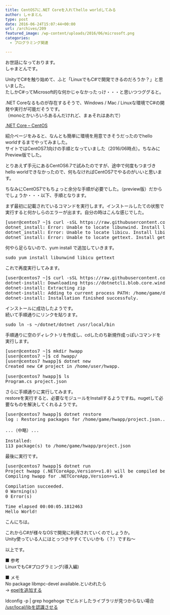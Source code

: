 ```yaml
---
title: CentOS7に.NET Coreを入れてhello worldしてみる
author: しゃまとん
type: post
date: 2016-06-24T15:07:44+00:00
url: /archives/209
featured_image: /wp-content/uploads/2016/06/microsoft.png
categories:
  - プログラミング関連

---
```

お世話になっております。  
しゃまとんです。

UnityでC#を触り始めて、ふと「LinuxでもC#で開発できるのだろうか？」と思いました。  
たしかC#ってMicrosoft的な何かじゃなかったっけ・・・と思いつつググると。

.NET Coreなるものが存在するそうで、Windows / Mac / Linuxな環境でC#の開発や実行が可能だそうです。  
（monoとかいろいろあるんだけれど、まぁそれはあれで）

[.NET Core &#8211; CentOS][1]

紹介ページをみると、なんとも簡単に環境を用意できそうだったのでhello worldするまでやってみました。  
サイトではCentOS7.1向けの手順となっていました（2016/06時点）。ちなみにPreview版でした。

とりあえず手元にあるCentOS6.7で試みたのですが、途中で何度もつまづきhello worldできなかったので、何もなければCentOS7でやるのがいいと思います。

ちなみにCentOS7でもちょっと余分な手順が必要でした。（preview版）だからでしょうか・・・以下、手順となります。

まず最初に記載されているコマンドを実行します。インストールしたての状態で実行すると何かしらのエラーが出ます。自分の時はこんな感じでした。

<pre class="brush: bash; gutter: true">[user@centos7 ~]$ curl -sSL https://raw.githubusercontent.com/dotnet/cli/rel/1.0.0-preview1/scripts/obtain/dotnet-install.sh | bash /dev/stdin --version 1.0.0-preview1-002702 --install-dir ~/dotnet
dotnet_install: Error: Unable to locate libunwind. Install libunwind to continue
dotnet_install: Error: Unable to locate libicu. Install libicu to continue
dotnet_install: Error: Unable to locate gettext. Install gettext to continue</pre>

何やら足らないので、yum install で追加していきます。

<pre class="brush: bash; gutter: true">sudo yum install libunwind libicu gettext</pre>

これで再度実行してみます。

<pre class="brush: bash; gutter: true">[user@centos7 ~]$ curl -sSL https://raw.githubusercontent.com/dotnet/cli/rel/1.0.0-preview1/scripts/obtain/dotnet-install.sh | bash /dev/stdin --version 1.0.0-preview1-002702 --install-dir ~/dotnet
dotnet-install: Downloading https://dotnetcli.blob.core.windows.net/dotnet/beta/Binaries/1.0.0-preview1-002702/dotnet-dev-centos-x64.1.0.0-preview1-002702.tar.gz
dotnet-install: Extracting zip
dotnet-install: Adding to current process PATH: /home/game/dotnet. Note: This change will be visible only when sourcing script.
dotnet-install: Installation finished successfuly.</pre>

インストールに成功したようです。  
続いて手順通りにリンクを貼ります。

<pre class="brush: bash; gutter: true">sudo ln -s ~/dotnet/dotnet /usr/local/bin</pre>

手順通りに空のディレクトリを作成し、cdしたのち新規作成っぽいコマンドを実行します。

<pre class="brush: bash; gutter: true">[user@centos7 ~]$ mkdir hwapp
[user@centos7 ~]$ cd hwapp/
[user@centos7 hwapp]$ dotnet new
Created new C# project in /home/user/hwapp.

[user@centos7 hwapp]$ ls
Program.cs project.json</pre>

さらに手順通りに実行してみます。  
restoreを実行すると、必要なモジュールをInstallするようですね。nugetして必要なものを解決してくれるようです。

<pre class="brush: bash; gutter: true">[user@centos7 hwapp]$ dotnet restore
log : Restoring packages for /home/game/hwapp/project.json...

...（中略）...

Installed:
113 package(s) to /home/game/hwapp/project.json</pre>

最後に実行です。

<pre class="brush: bash; gutter: true">[user@centos7 hwapp]$ dotnet run
Project hwapp (.NETCoreApp,Version=v1.0) will be compiled because expected outputs are missing
Compiling hwapp for .NETCoreApp,Version=v1.0

Compilation succeeded.
0 Warning(s)
0 Error(s)

Time elapsed 00:00:05.1812463
Hello World!</pre>

こんにちは。

これからC#が様々なOSで開発に利用されていくのでしょうか。  
Unity使っている人にはとっつきやすくていいかも（？）ですね〜

以上です。

■ 参考  
LinuxでもC#プログラミング(導入編)

■ メモ  
No package libmpc-devel available.といわれたら  
→ [epelを追加する  
][2] 

ldconfig -p | grep hogehoge でビルドしたライブラリが見つからない場合[  
/usr/local/libを認識させる][3]

 [1]: https://www.microsoft.com/net/core#centos
 [2]: http://www.kakiro-web.com/linux/centos6-epel-install.html
 [3]: http://blog.goo.ne.jp/asakurah/e/7f9cdf8cbada8841c388ece8cd421432